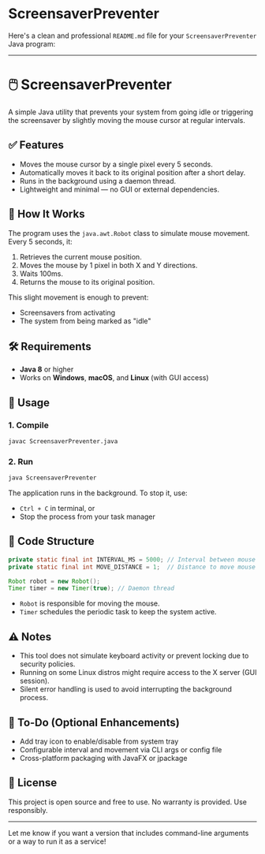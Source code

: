 # ScreensaverPreventer
Here's a clean and professional `README.md` file for your `ScreensaverPreventer` Java program:

---

# 🖱️ ScreensaverPreventer

A simple Java utility that prevents your system from going idle or triggering the screensaver by slightly moving the mouse cursor at regular intervals.

## ✅ Features

* Moves the mouse cursor by a single pixel every 5 seconds.
* Automatically moves it back to its original position after a short delay.
* Runs in the background using a daemon thread.
* Lightweight and minimal — no GUI or external dependencies.

## 🧾 How It Works

The program uses the `java.awt.Robot` class to simulate mouse movement. Every 5 seconds, it:

1. Retrieves the current mouse position.
2. Moves the mouse by 1 pixel in both X and Y directions.
3. Waits 100ms.
4. Returns the mouse to its original position.

This slight movement is enough to prevent:

* Screensavers from activating
* The system from being marked as "idle"

## 🛠️ Requirements

* **Java 8** or higher
* Works on **Windows**, **macOS**, and **Linux** (with GUI access)

## 🚀 Usage

### 1. Compile

```bash
javac ScreensaverPreventer.java
```

### 2. Run

```bash
java ScreensaverPreventer
```

The application runs in the background. To stop it, use:

* `Ctrl + C` in terminal, or
* Stop the process from your task manager

## 📁 Code Structure

```java
private static final int INTERVAL_MS = 5000; // Interval between mouse movements
private static final int MOVE_DISTANCE = 1;  // Distance to move mouse

Robot robot = new Robot();
Timer timer = new Timer(true); // Daemon thread
```

* `Robot` is responsible for moving the mouse.
* `Timer` schedules the periodic task to keep the system active.

## ⚠️ Notes

* This tool does not simulate keyboard activity or prevent locking due to security policies.
* Running on some Linux distros might require access to the X server (GUI session).
* Silent error handling is used to avoid interrupting the background process.

## 🧹 To-Do (Optional Enhancements)

* Add tray icon to enable/disable from system tray
* Configurable interval and movement via CLI args or config file
* Cross-platform packaging with JavaFX or jpackage

## 📝 License

This project is open source and free to use. No warranty is provided. Use responsibly.

---

Let me know if you want a version that includes command-line arguments or a way to run it as a service!

